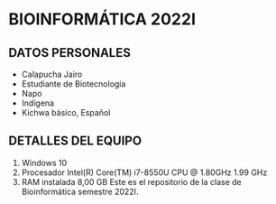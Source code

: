 # BIOINFORMÁTICA 2022I
## DATOS PERSONALES
- Calapucha Jairo
- Estudiante de Biotecnología
- Napo
- Indígena
- Kichwa básico, Español

## DETALLES DEL EQUIPO
1. Windows 10
2. Procesador Intel(R) Core(TM) i7-8550U CPU @ 1.80GHz   1.99 GHz
3. RAM instalada 8,00 GB
Este es el repositorio de la clase de Bioinformática semestre 2022I.
